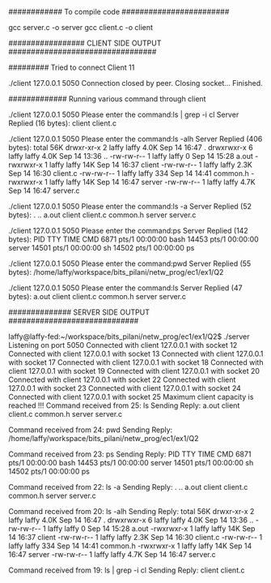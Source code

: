 ############ To compile code ########################

gcc server.c -o server
gcc client.c -o client


################# CLIENT SIDE OUTPUT #################################

######### Tried to connect Client 11 

./client 127.0.0.1 5050
Connection closed by peer.
Closing socket...
Finished.


############# Running various command through client

./client 127.0.0.1 5050
Please enter the command:ls | grep -i cl
Server Replied (16 bytes):
 client
client.c



./client 127.0.0.1 5050
Please enter the command:ls -alh
Server Replied (406 bytes):
 total 56K
drwxr-xr-x 2 laffy laffy 4.0K Sep 14 16:47 .
drwxrwxr-x 6 laffy laffy 4.0K Sep 14 13:36 ..
-rw-rw-r-- 1 laffy laffy    0 Sep 14 15:28 a.out
-rwxrwxr-x 1 laffy laffy  14K Sep 14 16:37 client
-rw-rw-r-- 1 laffy laffy 2.3K Sep 14 16:30 client.c
-rw-rw-r-- 1 laffy laffy  334 Sep 14 14:41 common.h
-rwxrwxr-x 1 laffy laffy  14K Sep 14 16:47 server
-rw-rw-r-- 1 laffy laffy 4.7K Sep 14 16:47 server.c
 



./client 127.0.0.1 5050
Please enter the command:ls -a
Server Replied (52 bytes):
 .
..
a.out
client
client.c
common.h
server
server.c
 


./client 127.0.0.1 5050
Please enter the command:ps
Server Replied (142 bytes):
   PID TTY          TIME CMD
 6871 pts/1    00:00:00 bash
14453 pts/1    00:00:00 server
14501 pts/1    00:00:00 sh
14502 pts/1    00:00:00 ps



./client 127.0.0.1 5050
Please enter the command:pwd
Server Replied (55 bytes):
 /home/laffy/workspace/bits_pilani/netw_prog/ec1/ex1/Q2


 

./client 127.0.0.1 5050
Please enter the command:ls
Server Replied (47 bytes):
 a.out
client
client.c
common.h
server
server.c



############## SERVER SIDE OUTPUT #############################

laffy@laffy-fed:~/workspace/bits_pilani/netw_prog/ec1/ex1/Q2$ ./server 
Listening on port 5050
Connected with client 127.0.0.1 with socket 12
Connected with client 127.0.0.1 with socket 13
Connected with client 127.0.0.1 with socket 17
Connected with client 127.0.0.1 with socket 18
Connected with client 127.0.0.1 with socket 19
Connected with client 127.0.0.1 with socket 20
Connected with client 127.0.0.1 with socket 22
Connected with client 127.0.0.1 with socket 23
Connected with client 127.0.0.1 with socket 24
Connected with client 127.0.0.1 with socket 25
Maximum client capacity is reached !!!
Command received from 25: ls
Sending Reply: a.out
client
client.c
common.h
server
server.c

Command received from 24: pwd
Sending Reply: /home/laffy/workspace/bits_pilani/netw_prog/ec1/ex1/Q2

Command received from 23: ps
Sending Reply:   PID TTY          TIME CMD
 6871 pts/1    00:00:00 bash
14453 pts/1    00:00:00 server
14501 pts/1    00:00:00 sh
14502 pts/1    00:00:00 ps

Command received from 22: ls -a
Sending Reply: .
..
a.out
client
client.c
common.h
server
server.c

Command received from 20: ls -alh
Sending Reply: total 56K
drwxr-xr-x 2 laffy laffy 4.0K Sep 14 16:47 .
drwxrwxr-x 6 laffy laffy 4.0K Sep 14 13:36 ..
-rw-rw-r-- 1 laffy laffy    0 Sep 14 15:28 a.out
-rwxrwxr-x 1 laffy laffy  14K Sep 14 16:37 client
-rw-rw-r-- 1 laffy laffy 2.3K Sep 14 16:30 client.c
-rw-rw-r-- 1 laffy laffy  334 Sep 14 14:41 common.h
-rwxrwxr-x 1 laffy laffy  14K Sep 14 16:47 server
-rw-rw-r-- 1 laffy laffy 4.7K Sep 14 16:47 server.c

Command received from 19: ls | grep -i cl
Sending Reply: client
client.c


